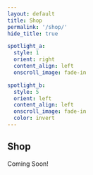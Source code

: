 ```yaml
---
layout: default
title: Shop
permalink: '/shop/'
hide_title: true

spotlight_a:
  style: 1
  orient: right
  content_align: left
  onscroll_image: fade-in

spotlight_b:
  style: 5
  orient: left
  content_align: left
  onscroll_image: fade-in
  color: invert
---
```

<section class="wrapper style1 small align-left">
  <div class="inner">
    <h2>Shop</h2>
    <p>
      Coming Soon!
    </p>
  </div>
</div>
